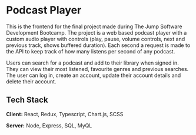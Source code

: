 
# Podcast Player

This is the frontend for the final project made during The Jump Software Development Bootcamp. The project is a web based podcast player with a custom audio player with controls (play, pause, volume controls, next and previous track, shows buffered duration). Each second a request is made to the API to keep track of how many listens per second of any podcast.

Users can search for a podcast and add to their library when signed in. They can view their most listened, favourite genres and previous searches. The user can log in, create an account, update their account details and delete their account.


## Tech Stack

**Client:** React, Redux, Typescript, Chart.js, SCSS

**Server:** Node, Express, SQL, MyQL

